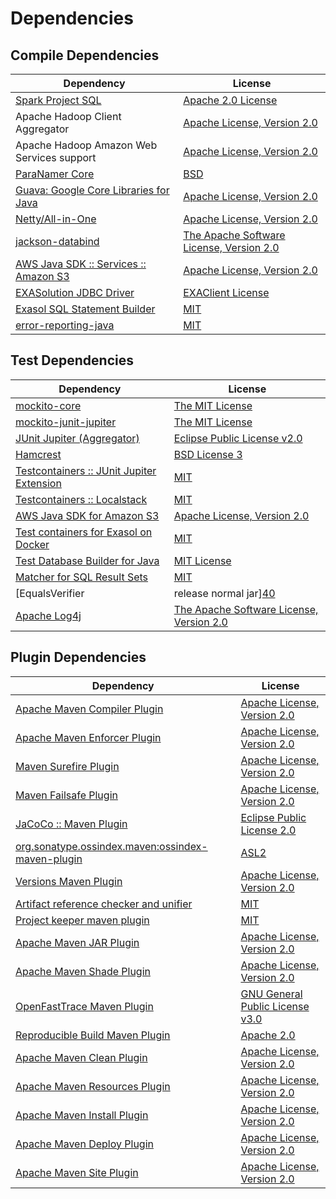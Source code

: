 <!-- @formatter:off -->
# Dependencies

## Compile Dependencies

| Dependency                                  | License                                       |
| ------------------------------------------- | --------------------------------------------- |
| [Spark Project SQL][0]                      | [Apache 2.0 License][1]                       |
| Apache Hadoop Client Aggregator             | [Apache License, Version 2.0][2]              |
| Apache Hadoop Amazon Web Services support   | [Apache License, Version 2.0][2]              |
| [ParaNamer Core][4]                         | [BSD][5]                                      |
| [Guava: Google Core Libraries for Java][6]  | [Apache License, Version 2.0][7]              |
| [Netty/All-in-One][8]                       | [Apache License, Version 2.0][9]              |
| [jackson-databind][10]                      | [The Apache Software License, Version 2.0][7] |
| [AWS Java SDK :: Services :: Amazon S3][12] | [Apache License, Version 2.0][13]             |
| [EXASolution JDBC Driver][14]               | [EXAClient License][15]                       |
| [Exasol SQL Statement Builder][16]          | [MIT][17]                                     |
| [error-reporting-java][18]                  | [MIT][17]                                     |

## Test Dependencies

| Dependency                                      | License                                       |
| ----------------------------------------------- | --------------------------------------------- |
| [mockito-core][20]                              | [The MIT License][21]                         |
| [mockito-junit-jupiter][20]                     | [The MIT License][21]                         |
| [JUnit Jupiter (Aggregator)][24]                | [Eclipse Public License v2.0][25]             |
| [Hamcrest][26]                                  | [BSD License 3][27]                           |
| [Testcontainers :: JUnit Jupiter Extension][28] | [MIT][29]                                     |
| [Testcontainers :: Localstack][28]              | [MIT][29]                                     |
| [AWS Java SDK for Amazon S3][12]                | [Apache License, Version 2.0][13]             |
| [Test containers for Exasol on Docker][34]      | [MIT][17]                                     |
| [Test Database Builder for Java][36]            | [MIT License][37]                             |
| [Matcher for SQL Result Sets][38]               | [MIT][17]                                     |
| [EqualsVerifier | release normal jar][40]       | [Apache License, Version 2.0][2]              |
| [Apache Log4j][42]                              | [The Apache Software License, Version 2.0][7] |

## Plugin Dependencies

| Dependency                                              | License                               |
| ------------------------------------------------------- | ------------------------------------- |
| [Apache Maven Compiler Plugin][44]                      | [Apache License, Version 2.0][2]      |
| [Apache Maven Enforcer Plugin][46]                      | [Apache License, Version 2.0][2]      |
| [Maven Surefire Plugin][48]                             | [Apache License, Version 2.0][2]      |
| [Maven Failsafe Plugin][50]                             | [Apache License, Version 2.0][2]      |
| [JaCoCo :: Maven Plugin][52]                            | [Eclipse Public License 2.0][53]      |
| [org.sonatype.ossindex.maven:ossindex-maven-plugin][54] | [ASL2][7]                             |
| [Versions Maven Plugin][56]                             | [Apache License, Version 2.0][2]      |
| [Artifact reference checker and unifier][58]            | [MIT][17]                             |
| [Project keeper maven plugin][60]                       | [MIT][17]                             |
| [Apache Maven JAR Plugin][62]                           | [Apache License, Version 2.0][2]      |
| [Apache Maven Shade Plugin][64]                         | [Apache License, Version 2.0][2]      |
| [OpenFastTrace Maven Plugin][66]                        | [GNU General Public License v3.0][67] |
| [Reproducible Build Maven Plugin][68]                   | [Apache 2.0][7]                       |
| [Apache Maven Clean Plugin][70]                         | [Apache License, Version 2.0][2]      |
| [Apache Maven Resources Plugin][72]                     | [Apache License, Version 2.0][2]      |
| [Apache Maven Install Plugin][74]                       | [Apache License, Version 2.0][7]      |
| [Apache Maven Deploy Plugin][76]                        | [Apache License, Version 2.0][7]      |
| [Apache Maven Site Plugin][78]                          | [Apache License, Version 2.0][2]      |

[60]: https://github.com/exasol/project-keeper-maven-plugin
[4]: https://github.com/paul-hammant/paranamer/paranamer
[18]: https://github.com/exasol/error-reporting-java
[7]: http://www.apache.org/licenses/LICENSE-2.0.txt
[48]: https://maven.apache.org/surefire/maven-surefire-plugin/
[12]: https://aws.amazon.com/sdkforjava
[15]: https://docs.exasol.com/connect_exasol/drivers/jdbc.htm
[8]: https://netty.io/netty-all/
[17]: https://opensource.org/licenses/MIT
[20]: https://github.com/mockito/mockito
[56]: http://www.mojohaus.org/versions-maven-plugin/
[64]: https://maven.apache.org/plugins/maven-shade-plugin/
[27]: http://opensource.org/licenses/BSD-3-Clause
[44]: https://maven.apache.org/plugins/maven-compiler-plugin/
[72]: https://maven.apache.org/plugins/maven-resources-plugin/
[37]: https://github.com/exasol/test-db-builder-java/blob/main/LICENSE
[66]: https://github.com/itsallcode/openfasttrace-maven-plugin
[70]: https://maven.apache.org/plugins/maven-clean-plugin/
[53]: https://www.eclipse.org/legal/epl-2.0/
[10]: http://github.com/FasterXML/jackson
[9]: https://www.apache.org/licenses/LICENSE-2.0
[52]: https://www.jacoco.org/jacoco/trunk/doc/maven.html
[13]: https://aws.amazon.com/apache2.0
[21]: https://github.com/mockito/mockito/blob/main/LICENSE
[38]: https://github.com/exasol/hamcrest-resultset-matcher
[68]: http://zlika.github.io/reproducible-build-maven-plugin
[24]: https://junit.org/junit5/
[42]: http://logging.apache.org/log4j/1.2/
[5]: LICENSE.txt
[26]: http://hamcrest.org/JavaHamcrest/
[58]: https://github.com/exasol/artifact-reference-checker-maven-plugin
[62]: https://maven.apache.org/plugins/maven-jar-plugin/
[36]: https://github.com/exasol/test-db-builder-java/
[6]: https://github.com/google/guava
[1]: http://www.apache.org/licenses/LICENSE-2.0.html
[50]: https://maven.apache.org/surefire/maven-failsafe-plugin/
[16]: https://github.com/exasol/sql-statement-builder
[29]: http://opensource.org/licenses/MIT
[34]: https://github.com/exasol/exasol-testcontainers
[78]: https://maven.apache.org/plugins/maven-site-plugin/
[67]: https://www.gnu.org/licenses/gpl-3.0.html
[2]: https://www.apache.org/licenses/LICENSE-2.0.txt
[40]: https://www.jqno.nl/equalsverifier
[46]: https://maven.apache.org/enforcer/maven-enforcer-plugin/
[14]: http://www.exasol.com
[25]: https://www.eclipse.org/legal/epl-v20.html
[74]: http://maven.apache.org/plugins/maven-install-plugin/
[54]: https://sonatype.github.io/ossindex-maven/maven-plugin/
[28]: https://testcontainers.org
[0]: http://spark.apache.org/
[76]: http://maven.apache.org/plugins/maven-deploy-plugin/

